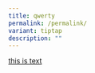 ```yaml
---
title: qwerty
permalink: /permalink/
variant: tiptap
description: ""
---
```

<p><a href="this is link" rel="noopener noreferrer nofollow" target="_blank">this is text</a></p>
